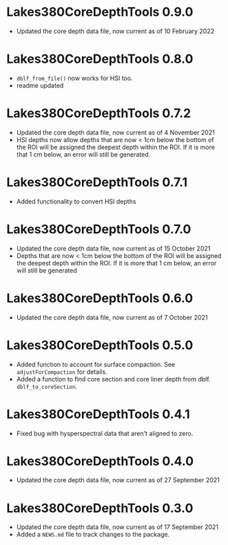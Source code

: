 # Lakes380CoreDepthTools 0.9.0

* Updated the core depth data file, now current as of 10 February 2022

# Lakes380CoreDepthTools 0.8.0

* `dblf_from_file()` now works for HSI too. 
* readme updated

# Lakes380CoreDepthTools 0.7.2

* Updated the core depth data file, now current as of 4 November 2021
* HSI depths now allow depths that are now < 1cm below the bottom of the ROI will be assigned the deepest depth within the ROI. If it is more that 1 cm below, an error will still be generated.

# Lakes380CoreDepthTools 0.7.1

* Added functionality to convert HSI depths


# Lakes380CoreDepthTools 0.7.0

* Updated the core depth data file, now current as of 15 October 2021
* Depths that are now < 1cm below the bottom of the ROI will be assigned the deepest depth within the ROI. If it is more that 1 cm below, an error will still be generated

# Lakes380CoreDepthTools 0.6.0

* Updated the core depth data file, now current as of 7 October 2021

# Lakes380CoreDepthTools 0.5.0

* Added function to account for surface compaction. See `adjustForCompaction` for details.
* Added a function to find core section and core liner depth from dblf. `dblf_to_coreSection`. 

# Lakes380CoreDepthTools 0.4.1

* Fixed bug with hysperspectral data that aren't aligned to zero.

# Lakes380CoreDepthTools 0.4.0

* Updated the core depth data file, now current as of 27 September 2021


# Lakes380CoreDepthTools 0.3.0

* Updated the core depth data file, now current as of 17 September 2021
* Added a `NEWS.md` file to track changes to the package.
